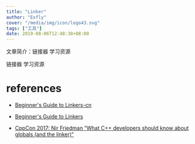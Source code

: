 ```yaml
---
title: "Linker"
author: "Exfly"
cover: "/media/img/icon/logo43.svg"
tags: ["工具"]
date: 2019-08-06T12:48:38+08:00
---
```


文章简介：链接器 学习资源

<!--more--> 

链接器 学习资源

# references 
- [Beginner's Guide to Linkers-cn](https://blog.crazyforcode.org/beginners-guide-to-linkers/)
- [Beginner's Guide to Linkers](https://www.lurklurk.org/linkers/linkers.html)

- [CppCon 2017: Nir Friedman “What C++ developers should know about globals (and the linker)”](https://www.youtube.com/watch?v=xVT1y0xWgww)
